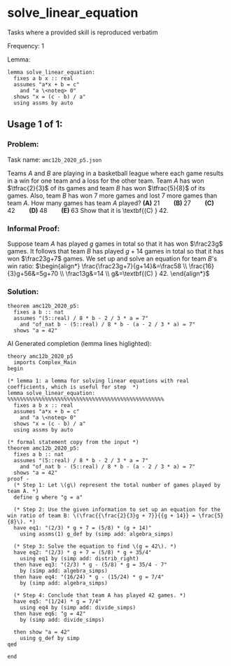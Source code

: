 # solve_linear_equation

Tasks where a provided skill is reproduced verbatim

Frequency: 1

Lemma:
```isabelle
lemma solve_linear_equation:
  fixes a b x :: real
  assumes "a*x + b = c"
    and "a \<noteq> 0"
  shows "x = (c - b) / a"
  using assms by auto
```


## Usage 1 of 1:
### Problem:
Task name: `amc12b_2020_p5.json`

Teams $A$ and $B$ are playing in a basketball league where each game results in a win for one team and a loss for the other team. Team $A$ has won $\tfrac{2}{3}$ of its games and team $B$ has won $\tfrac{5}{8}$ of its games. Also, team $B$ has won $7$ more games and lost $7$ more games than team $A.$ How many games has team $A$ played?  $\textbf{(A) } 21 \qquad \textbf{(B) } 27 \qquad \textbf{(C) } 42 \qquad \textbf{(D) } 48 \qquad \textbf{(E) } 63$ Show that it is \textbf{(C) } 42.
### Informal Proof:
Suppose team $A$ has played $g$ games in total so that it has won $\frac23g$ games. It follows that team $B$ has played $g+14$ games in total so that it has won $\frac23g+7$ games.  We set up and solve an equation for team $B$'s win ratio: $\begin{align*} \frac{\frac23g+7}{g+14}&=\frac58 \\ \frac{16}{3}g+56&=5g+70 \\ \frac13g&=14 \\ g&=\textbf{(C) } 42. \end{align*}$
### Solution:
```isabelle
theorem amc12b_2020_p5:
  fixes a b :: nat
  assumes "(5::real) / 8 * b - 2 / 3 * a = 7"
    and "of_nat b - (5::real) / 8 * b - (a - 2 / 3 * a) = 7"
  shows "a = 42"
```
AI Generated completion (lemma lines higlighted):
```isabelle
theory amc12b_2020_p5
  imports Complex_Main
begin

(* lemma 1: a lemma for solving linear equations with real coefficients, which is useful for step  *)
lemma solve_linear_equation: %%%%%%%%%%%%%%%%%%%%%%%%%%%%%%%%%%%%%%%%%%%%%%%%%%
  fixes a b x :: real
  assumes "a*x + b = c"
    and "a \<noteq> 0"
  shows "x = (c - b) / a"
  using assms by auto

(* formal statement copy from the input *)
theorem amc12b_2020_p5:
  fixes a b :: nat
  assumes "(5::real) / 8 * b - 2 / 3 * a = 7"
    and "of_nat b - (5::real) / 8 * b - (a - 2 / 3 * a) = 7"
  shows "a = 42"
proof -
  (* Step 1: Let \(g\) represent the total number of games played by team A. *)
  define g where "g = a"
  
  (* Step 2: Use the given information to set up an equation for the win ratio of team B: \(\frac{{\frac{2}{3}g + 7}}{{g + 14}} = \frac{5}{8}\). *)
  have eq1: "(2/3) * g + 7 = (5/8) * (g + 14)"
    using assms(1) g_def by (simp add: algebra_simps)

  (* Step 3: Solve the equation to find \(g = 42\). *)
  have eq2: "(2/3) * g + 7 = (5/8) * g + 35/4"
    using eq1 by (simp add: distrib_right)
  then have eq3: "(2/3) * g - (5/8) * g = 35/4 - 7"
    by (simp add: algebra_simps)
  then have eq4: "(16/24) * g - (15/24) * g = 7/4"
    by (simp add: algebra_simps)

  (* Step 4: Conclude that team A has played 42 games. *)
  have eq5: "(1/24) * g = 7/4"
    using eq4 by (simp add: divide_simps)
  then have eq6: "g = 42"
    by (simp add: divide_simps)

  then show "a = 42"
    using g_def by simp
qed

end
```
